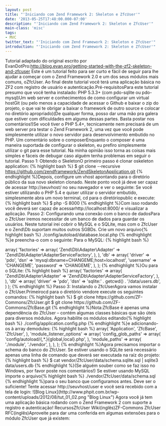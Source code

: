 ```yaml
---
layout: post
title: "'Iniciando com Zend Framework 2: Skeleton e ZfcUser'"
date: '2013-05-25T17:48:00.000-07:00'
description: "'Iniciando com Zend Framework 2: Skeleton e ZfcUser'"
main-class: 'misc'
tags:
- MVC
twitter_text: "'Iniciando com Zend Framework 2: Skeleton e ZfcUser'"
introduction: "'Iniciando com Zend Framework 2: Skeleton e ZfcUser'"
---
```

Tutorial adaptado do original escrito por EvanDotPro:http://blog.evan.pro/getting-started-with-the-zf2-skeleton-and-zfcuser
Este é um tutorial feito para ser curto e fácil de seguir para lhe  ajudar a começar com o Zend Framework 2.0 e um dos seus módulos mais  comuns, oZfcUser. Ao final deste tutorial você terá uma aplicação básica no ZF2 com registro de usuário e autenticação.Pré-requisitosPara este tutorial presumo que você tenha instalado:
PHP 5.3.3+ (com pdo-sqlite ou pdo-mysql)Um web server e conhecimentos de como configurar um virtual hostGit (ou pelo menos a capacidade de acessar o Github e baixar o zip  do projeto, o que vai te obrigar a baixar o framework de outro source e  colocar no diretório apropriado)(De  qualquer forma, posso dar uma mão pra galera que estiver com  dificuldades em alguma dessas partes. Basta postar nos comentários!)Se você tiver o PHP 5.4+, tecnicamente nem precisará de um web server  pra testar o Zend Framework 2, uma vez que você pode simplesmente  utilizar o novo servidor para desenvolvimento embutido no PHP.
Um comentário sobre o composerEnquanto o composer é uma maneira suportada de configurar o skeleton,  eu prefiro simplesmente utilizar o git para esse tutorial. Na minha  opinião isso torna as coisas mais simples e fáceis de debugar caso  alguém tenha problemas em seguir o tutorial.
Passo 1: Obtendo o SkeletonO primeiro passo é clonar oskeleton application:
{% highlight bash %}
$ git clone --recursive https://github.com/zendframework/ZendSkeletonApplication.git
{% endhighlight %}Depois, configure um vhost apontando para o diretório público da sua  novo skeleton clonado. Neste ponto você já deve ser capaz de acessar  http://seuvhost/ no seu navegador e ver o seguinte:
Se você estiver utilizando o PHP 5.4 e quiser utilizar o servidor embutido, simplesmente abra um novo terminal, cd  para o diretóriopublic e execute:
{% highlight bash %}
$ php -S 8000
{% endhighlight %}Com isso rodando você deverá ser capaz de acessarhttp://localhost:8000/ e visualizar a aplicação.
Passo 2: Configurando uma conexão com o banco de dadosPara o ZfcUser iremos necessitar de um banco de dados para guardar os  usuários. Neste tutorial irei cobrir o MySQL e o SQLite, mas com o  ZfcUser e o Zend\Db suportam muitos outros SGBDs.
Crie um novo arquivo{% highlight bash %}
./config/autoload/database.local.php
{% endhighlight %}e preencha-o com o seguinte:
Para o MySQL:
{% highlight bash %}
<?php
return array(
 'service_manager' => array(
 'factories' => array(
 'Zend\Db\Adapter\Adapter' => 'Zend\Db\Adapter\AdapterServiceFactory',
 ),
 ),
 'db' => array(
 'driver' => 'pdo',
 'dsn' => 'mysql:dbname=CHANGEME;host=localhost',
 'username' => 'CHANGEME',
 'password' => 'CHANGEME',
 ),
);
{% endhighlight %}Ou para o SQLite:
{% highlight bash %}
<?php
return array(
 'service_manager' => array(
 'factories' => array(
 'Zend\Db\Adapter\Adapter' => 'Zend\Db\Adapter\AdapterServiceFactory',
 ),
 ),
 'db' => array(
 'driver' => 'pdo',
 'dsn' => 'sqlite:' . getcwd() . '/data/users.db',
 )
);
{% endhighlight %}
Passo 3: Instalando o ZfcUserAgora vamos instalar o ZfcUser.Primeirocd para o diretório vendore execute os seguintes comandos:
{% highlight bash %}
$ git clone https://github.com/ZF-Commons/ZfcUser.git
$ git clone https://github.com/ZF-Commons/ZfcBase.git
{% endhighlight %}Nota:ZfcBase é apenas uma dependência do ZfcUser – contém algumas classes básicas que são úteis para diversos módulos.
Agora habilite os módulos editando{% highlight bash %}
./config/application.config.php
{% endhighlight %}e adicionando-os à array demodules:
{% highlight bash %}
<?php
return array(
 'modules' => array(
 'Application',
 'ZfcBase',
 'ZfcUser',
 ),
 'module_listener_options' => array(
 'config_glob_paths' => array(
 'config/autoload/{,*.}{global,local}.php',
 ),
 'module_paths' => array(
 './module',
 './vendor',
 ),
 ),
);
{% endhighlight %}Agora precisamos importar o schema do banco do ZfcUser. Se estiver  usando o SQLite será necessário apenas uma linha de comando que deverá  ser executada na raíz do projeto:
{% highlight bash %}
$ cat vendor/ZfcUser/data/schema.sqlite.sql | sqlite3 data/users.db
{% endhighlight %}(Se alguém souber como se faz isso no Windows, por favor poste nos comentários!)
Se estiver usando MySQL importe o arquivo{% highlight bash %}
./vendor/ZfcUser/data/schema.sql
{% endhighlight %}para o seu banco que configuramos antes.
Deve ser o suficiente! Tente acessar http://seuvhost/user e você será recebido com a tela de login:
![Blog Linux](http://www.phpit.com.br/wp-content/uploads/2012/08/tut_01_02.png "Blog Linux")
Agora você já tem uma aplicação básica rodando com o Zend Framework 2 com suporte a registro e autenticação!
RecursosZfcUser Wiki(inglês)ZF-Commons ZfcUser RFC(inglês)Aproveite para dar uma conferida em algumas extensões para o módulo ZfcUser que já existem:
<span style= "Blog Linux")
Se você estiver se perguntando “e agora?”, tire alguns minutos para ler oexcelente tutorial de ZF2 do Rob Allenque explica a criar uma aplicação básica do zero e/ouvenha conversar conosco no#zftalk.2 @ Freenodese tiver dúvidas.
Um abraço a todos e fiquem com Deus! 
Originalmente publicado em: http://www.phpit.com.br
